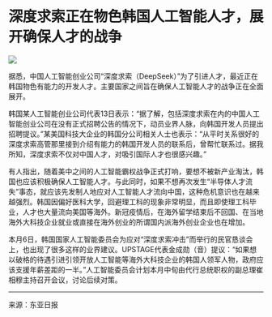 # 深度求索正在物色韩国人工智能人才，展开确保人才的战争

![](https://dimg.donga.com/i/620/0/90/ugc/CDB/CHINESE/Article/67/ae/74/fb/67ae74fb048bd273823e.jpg)

据悉，中国人工智能创业公司“深度求索（DeepSeek）”为了引进人才，最近正在韩国物色有能力的开发人才。主要国家之间旨在确保人工智能人才的战争正在全面展开。

韩国某人工智能创业公司代表13日表示：“据了解，包括深度求索在内的中国人工智能创业公司在没有正式招聘公告的情况下，动员业界人脉，向韩国开发人员提出招聘提议。”某美国科技大企业的韩国分公司相关人士也表示：“从平时关系很好的深度求索高管那里接到介绍有能力的韩国开发人员的联系后，曾帮忙联系过。据我所知，深度求索不仅对中国人才，对吸引国际人才也很感兴趣。”

有人指出，随着美中之间的人工智能霸权战争正式打响，要想不被新产业淘汰，韩国也应该积极确保人工智能人才。与此同时，如果不想再次发生“半导体人才流失”事态，就应该先发制人地应对人工智能人才流向中国，这种危机意识也在越来越强烈。韩国因偏好医科大学，回避理工科的现象非常明显，而且即使理工科毕业，人才也大量流向美国等海外。新冠疫情后，在海外留学结束后不回国、在当地海外大科技企业就业或直接在海外创业的所谓国内派海外创业企业也在增加。

本月6日，韩国国家人工智能委员会为应对“深度求索冲击”而举行的民官恳谈会上，也出现了很多这样的业界建议。UPSTAGE代表金成勋（音）提议：“如果想以破格的待遇引进引领开放人工智能等海外大科技企业的韩国人领军人物，政府应该支援年薪差距的一半。”人工智能委员会计划本月中旬由代行总统职权的副总理崔相穆主持召开会议，讨论后续对策。

---

来源：东亚日报
